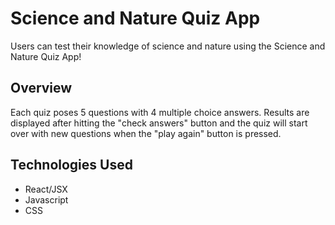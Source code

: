 <h1>Science and Nature Quiz App</h1>
<p>Users can test their knowledge of science and nature using the Science and Nature Quiz App!</p>
<h2>Overview</h2>
<p>Each quiz poses 5 questions with 4 multiple choice answers. Results are displayed after hitting the "check answers" button and the quiz will start over with new questions when the "play again" button is pressed.</p>
<h2>Technologies Used</h2>
<ul>
<li>React/JSX</li>
<li>Javascript</li>
<li>CSS</li>
</ul>
